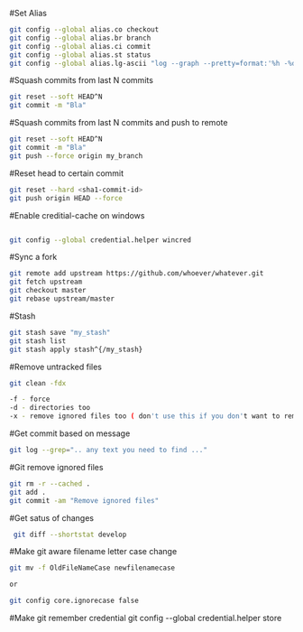 #Set Alias

```bash
git config --global alias.co checkout
git config --global alias.br branch
git config --global alias.ci commit
git config --global alias.st status
git config --global alias.lg-ascii "log --graph --pretty=format:'%h -%d %s (%cr) <%an>' --abbrev-commit"
```

#Squash commits from last N commits

```bash
git reset --soft HEAD^N
git commit -m "Bla"
```

#Squash commits from last N commits and push to remote

```bash
git reset --soft HEAD^N
git commit -m "Bla"
git push --force origin my_branch
```

#Reset head to certain commit

```bash
git reset --hard <sha1-commit-id>
git push origin HEAD --force
```

#Enable creditial-cache on windows

```bash

git config --global credential.helper wincred

```
#Sync a fork

```bash
git remote add upstream https://github.com/whoever/whatever.git
git fetch upstream
git checkout master
git rebase upstream/master
```

#Stash

```bash
git stash save "my_stash"
git stash list
git stash apply stash^{/my_stash}
```

#Remove untracked files

```bash
git clean -fdx

-f - force
-d - directories too
-x - remove ignored files too ( don't use this if you don't want to remove ignored files)

```

#Get commit based on message

```bash
git log --grep=".. any text you need to find ..."

```

#Git remove ignored files
```bash
git rm -r --cached .
git add .
git commit -am "Remove ignored files"
```

#Get satus of changes
```bash
 git diff --shortstat develop
 ```

#Make git aware filename letter case change
```bash
git mv -f OldFileNameCase newfilenamecase

or 

git config core.ignorecase false
```

#Make git remember credential
git config --global credential.helper store


